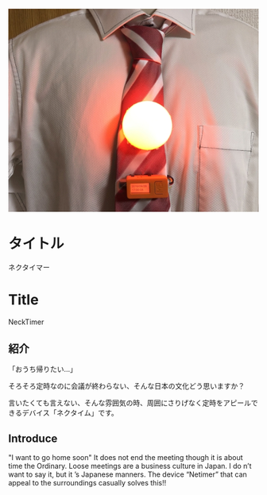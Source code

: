 
![image](https://github.com/anoken/NeckTimer_by_M5StickC/blob/master/img/necktimer_img.jpg)

# タイトル  
ネクタイマー

# Title
NeckTimer

## 紹介 

「おうち帰りたい…」

そろそろ定時なのに会議が終わらない、そんな日本の文化どう思いますか？

言いたくても言えない、そんな雰囲気の時、周囲にさりげなく定時をアピールできるデバイス「ネクタイム」です。

## Introduce 
"I want to go home soon"
It does not end the meeting though it is about time the Ordinary.
Loose meetings are a business culture in Japan.
I do n’t want to say it, but it ’s Japanese manners.
The device “Netimer” that can appeal to the surroundings casually solves this!!


    
    
    
